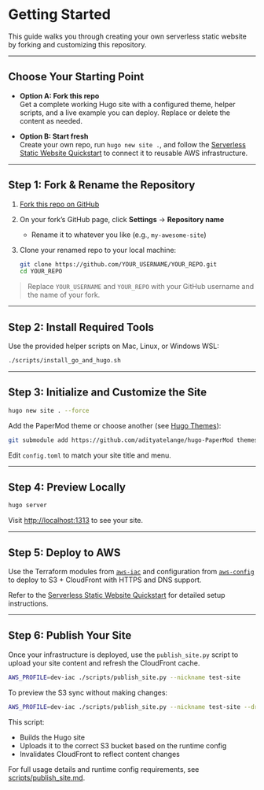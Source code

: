 # Getting Started

This guide walks you through creating your own serverless static website by forking and customizing this repository.

---

## Choose Your Starting Point

- **Option A: Fork this repo**  
  Get a complete working Hugo site with a configured theme, helper scripts, and a live example you can deploy. Replace or delete the content as needed.

- **Option B: Start fresh**  
  Create your own repo, run `hugo new site .`, and follow the [Serverless Static Website Quickstart](https://github.com/tstrall/adage/blob/main/quickstarts/serverless-site.md) to connect it to reusable AWS infrastructure.

---

## Step 1: Fork & Rename the Repository

1. [Fork this repo on GitHub](https://github.com/tstrall/strall.com/fork)
2. On your fork’s GitHub page, click **Settings** → **Repository name**
   - Rename it to whatever you like (e.g., `my-awesome-site`)
3. Clone your renamed repo to your local machine:

   ```bash
   git clone https://github.com/YOUR_USERNAME/YOUR_REPO.git
   cd YOUR_REPO
   ```

> Replace `YOUR_USERNAME` and `YOUR_REPO` with your GitHub username and the name of your fork.

---

## Step 2: Install Required Tools

Use the provided helper scripts on Mac, Linux, or Windows WSL:

```bash
./scripts/install_go_and_hugo.sh
```

---

## Step 3: Initialize and Customize the Site

```bash
hugo new site . --force
```

Add the PaperMod theme or choose another (see [Hugo Themes](https://themes.gohugo.io/)):

```bash
git submodule add https://github.com/adityatelange/hugo-PaperMod themes/PaperMod
```

Edit `config.toml` to match your site title and menu.

---

## Step 4: Preview Locally

```bash
hugo server
```

Visit [http://localhost:1313](http://localhost:1313) to see your site.

---

## Step 5: Deploy to AWS

Use the Terraform modules from [`aws-iac`](https://github.com/tstrall/aws-iac) and configuration from [`aws-config`](https://github.com/tstrall/aws-config) to deploy to S3 + CloudFront with HTTPS and DNS support.

Refer to the [Serverless Static Website Quickstart](https://github.com/tstrall/adage/blob/main/quickstarts/serverless-site.md) for detailed setup instructions.

---

## Step 6: Publish Your Site

Once your infrastructure is deployed, use the `publish_site.py` script to upload your site content and refresh the CloudFront cache.

```bash
AWS_PROFILE=dev-iac ./scripts/publish_site.py --nickname test-site
```

To preview the S3 sync without making changes:

```bash
AWS_PROFILE=dev-iac ./scripts/publish_site.py --nickname test-site --dry-run
```

This script:
- Builds the Hugo site
- Uploads it to the correct S3 bucket based on the runtime config
- Invalidates CloudFront to reflect content changes

For full usage details and runtime config requirements, see [scripts/publish_site.md](./scripts/publish_site.md).
